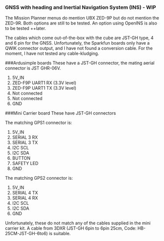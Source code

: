 ### GNSS with heading and Inertial Navigation System (INS) - WIP
The Mission Planner menus do mention UBX ZED-9P but do not mention the ZED-9R. 
Both options are still to be tested.
An option using OpenINS is also to be tested ++later.

The cables which come out-of-the-box with the cube are JST-GH type, 4 and 6 pin for the GNSS.
Unfortunately, the Sparkfun boards only have a QWIK connector output, and I have not found a conversion cable.
For the moment, I have not tested any cable-kludging.

###Ardusimple boards
These have a JST-GH connector, the mating aerial connector is JST GHR-06V.

1. 5V_IN
2. ZED-F9P UART1 RX (3.3V level)
3. ZED-F9P UART1 TX (3.3V level)
4. Not connected
5. Not connected
6. GND

###Mini Carrier board
These have JST-GH connectors

The matching GPS1 connector is:
1. 5V_IN
2. SERIAL 3 RX
3. SERIAL 3 TX
4. I2C SCL
5. I2C SDA
6. BUTTON
7. SAFETY LED
8. GND

The matching GPS2 connector is:
1. 5V_IN
2. SERIAL 4 TX
3. SERIAL 4 RX
4. I2C SCL
5. I2C SDA
6. GND

Unfortunately, these do not match any of the cables supplied in the mini carrier kit.
A cable from 3DXR (JST-GH 6pin to 6pin 25cm, Code: HB-25CM-JST-GH-6to6) is suitable.